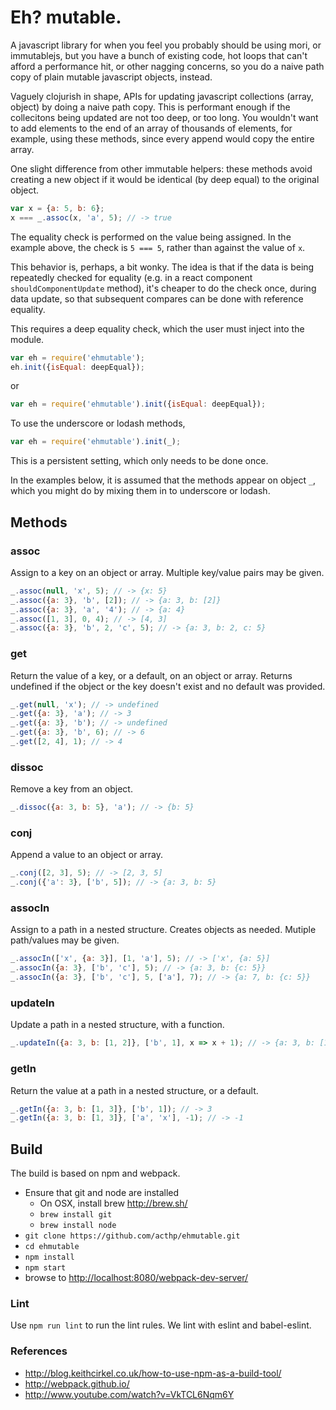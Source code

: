 # Eh? mutable.

A javascript library for when you feel you probably should be using mori, or
immutablejs, but you have a bunch of existing code, hot loops that can't afford
a performance hit, or other nagging concerns, so you do a naive path copy
of plain mutable javascript objects, instead.

Vaguely clojurish in shape, APIs for updating javascript collections (array,
object) by doing a naive path copy. This is performant enough if the
collecitons being updated are not too deep, or too long.  You wouldn't want to
add elements to the end of an array of thousands of elements, for example,
using these methods, since every append would copy the entire array.

One slight difference from other immutable helpers: these methods avoid creating
a new object if it would be identical (by deep equal) to the original object.

```javascript
var x = {a: 5, b: 6};
x === _.assoc(x, 'a', 5); // -> true
```

The equality check is performed on the value being assigned. In the example above,
the check is ```5 === 5```, rather than against the value of ```x```.

This behavior is, perhaps, a bit wonky. The idea is that if the data is being
repeatedly checked for equality (e.g. in a react component
```shouldComponentUpdate``` method), it's cheaper to do the check once, during
data update, so that subsequent compares can be done with reference equality.

This requires a deep equality check, which the user must inject into the module.

```javascript
var eh = require('ehmutable');
eh.init({isEqual: deepEqual});
```

or

```javascript
var eh = require('ehmutable').init({isEqual: deepEqual});
```

To use the underscore or lodash methods,

```javascript
var eh = require('ehmutable').init(_);
```

This is a persistent setting, which only needs to be done once.

In the examples below, it is assumed that the methods appear on object
```_```, which you might do by mixing them in to underscore or lodash.

## Methods

### assoc
Assign to a key on an object or array. Multiple key/value pairs may
be given.
```javascript
_.assoc(null, 'x', 5); // -> {x: 5}
_.assoc({a: 3}, 'b', [2]); // -> {a: 3, b: [2]}
_.assoc({a: 3}, 'a', '4'); // -> {a: 4}
_.assoc([1, 3], 0, 4); // -> [4, 3]
_.assoc({a: 3}, 'b', 2, 'c', 5); // -> {a: 3, b: 2, c: 5}
```

### get
Return the value of a key, or a default, on an object or array. Returns
undefined if the object or the key doesn't exist and no default was provided.
```javascript
_.get(null, 'x'); // -> undefined
_.get({a: 3}, 'a'); // -> 3
_.get({a: 3}, 'b'); // -> undefined
_.get({a: 3}, 'b', 6); // -> 6
_.get([2, 4], 1); // -> 4
```

### dissoc
Remove a key from an object.
```javascript
_.dissoc({a: 3, b: 5}, 'a'); // -> {b: 5}
```

### conj
Append a value to an object or array.
```javascript
_.conj([2, 3], 5); // -> [2, 3, 5]
_.conj({'a': 3}, ['b', 5]); // -> {a: 3, b: 5}
```

### assocIn
Assign to a path in a nested structure. Creates objects as needed.
Mutiple path/values may be given.
```javascript
_.assocIn(['x', {a: 3}], [1, 'a'], 5); // -> ['x', {a: 5}]
_.assocIn({a: 3}, ['b', 'c'], 5); // -> {a: 3, b: {c: 5}}
_.assocIn({a: 3}, ['b', 'c'], 5, ['a'], 7); // -> {a: 7, b: {c: 5}}
```

### updateIn
Update a path in a nested structure, with a function.
```javascript
_.updateIn({a: 3, b: [1, 2]}, ['b', 1], x => x + 1); // -> {a: 3, b: [1, 3]}
```

### getIn
Return the value at a path in a nested structure, or a default.
```javascript
_.getIn({a: 3, b: [1, 3]}, ['b', 1]); // -> 3
_.getIn({a: 3, b: [1, 3]}, ['a', 'x'], -1); // -> -1
```

## Build
The build is based on npm and webpack.
 * Ensure that git and node are installed
   * On OSX, install brew http://brew.sh/
   * `brew install git`
   * `brew install node`
 * `git clone https://github.com/acthp/ehmutable.git`
 * `cd ehmutable`
 * `npm install`
 * `npm start`
 * browse to [http://localhost:8080/webpack-dev-server/](http://localhost:8080/webpack-dev-server/)

### Lint

Use `npm run lint` to run the lint rules. We lint with eslint and babel-eslint.

### References
 * http://blog.keithcirkel.co.uk/how-to-use-npm-as-a-build-tool/
 * http://webpack.github.io/
 * http://www.youtube.com/watch?v=VkTCL6Nqm6Y
